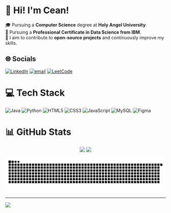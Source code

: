 

# 💫 Hi! I'm Cean!
  🎓 Pursuing a **Computer Science** degree at **Holy Angel University**.<br/>
  📜 Pursuing a **Professional Certificate in Data Science from IBM**.<br/>
  🎯 I aim to contribute to **open-source projects** and continuously improve my skills.


## 🌐 Socials
[![LinkedIn](https://img.shields.io/badge/LinkedIn-%230077B5.svg?logo=linkedin&logoColor=white)](https://linkedin.com/in/cean-carosus-57aa3023a) 
[![email](https://img.shields.io/badge/Email-D14836?logo=gmail&logoColor=white)](mailto:carosuscean@yahoo.com) 
[![LeetCode](https://img.shields.io/badge/LeetCode-000000?logo=LeetCode&logoColor=%23d16c06)](https://leetcode.com/u/Siyannnn/)



# 💻 Tech Stack
![Java](https://img.shields.io/badge/java-%23ED8B00.svg?style=for-the-badge&logo=openjdk&logoColor=white) 
![Python](https://img.shields.io/badge/python-3670A0?style=for-the-badge&logo=python&logoColor=ffdd54) 
![HTML5](https://img.shields.io/badge/html5-%23E34F26.svg?style=for-the-badge&logo=html5&logoColor=white) 
![CSS3](https://img.shields.io/badge/css3-%231572B6.svg?style=for-the-badge&logo=css3&logoColor=white) 
![JavaScript](https://img.shields.io/badge/javascript-%23323330.svg?style=for-the-badge&logo=javascript&logoColor=%23F7DF1E) 
![MySQL](https://img.shields.io/badge/mysql-4479A1.svg?style=for-the-badge&logo=mysql&logoColor=white) 
![Figma](https://img.shields.io/badge/figma-%23F24E1E.svg?style=for-the-badge&logo=figma&logoColor=white)


# 📊 GitHub Stats

<div align="center">

<img src="https://github-readme-stats.vercel.app/api?username=Siyanfr&theme=chartreuse-dark&hide_border=false&include_all_commits=false&count_private=false" />
<img src="https://nirzak-streak-stats.vercel.app/?user=Siyanfr&theme=chartreuse-dark&hide_border=false" />

</div>



![snake gif](https://github.com/Siyanfr/Siyanfr/blob/output/github-snake-dark.svg)

---
[![](https://visitcount.itsvg.in/api?id=Siyanfr&icon=1&color=4)](https://visitcount.itsvg.in)



